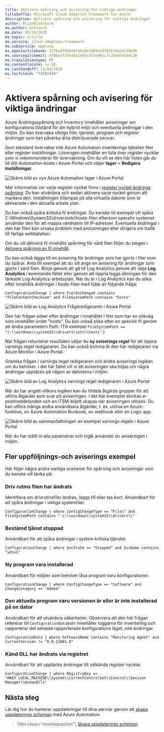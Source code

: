 ```yaml
---
title: Aktivera spårning och avisering för viktiga ändringar
titleSuffix: Microsoft Cloud Adoption Framework for Azure
description: Aktivera spårning och avisering för viktiga ändringar
author: BrianBlanchard
ms.author: brblanch
ms.date: 05/10/2019
ms.topic: article
ms.service: cloud-adoption-framework
ms.subservice: operate
ms.openlocfilehash: 32f0a5f9b5d0fabe9e1989e54293b74aeb130b96
ms.sourcegitcommit: bf9be7f2fe4851d83cdf3e083c7c25bd7e144c20
ms.translationtype: MT
ms.contentlocale: sv-SE
ms.lasthandoff: 11/04/2019
ms.locfileid: "73565438"
---
```

# <a name="enable-tracking-and-alerting-for-critical-changes"></a>Aktivera spårning och avisering för viktiga ändringar

Azure Ändringsspårning och Inventory innehåller aviseringar om konfigurations tillstånd för din hybrid miljö och eventuella ändringar i den miljön. Du kan övervaka viktiga filer, tjänster, program och register ändringar som kan påverka dina distribuerade servrar.

Som standard övervakar inte Azure Automation inventerings tjänsten filer eller register inställningar. Lösningen innehåller en lista över register nycklar som vi rekommenderar för övervakning. Om du vill se den här listan går du till ditt Automation-konto i Azure Portal och väljer **lager** > **Redigera inställningar**.

![Skärm bild av vyn Azure Automation lager i Azure Portal](./media/change-tracking1.png)

Mer information om varje register nyckel finns i [register nyckel ändrings spårning](https://docs.microsoft.com/azure/automation/automation-change-tracking#registry-key-change-tracking). Du kan utvärdera och sedan aktivera varje nyckel genom att markera den. Inställningen tillämpas på alla virtuella datorer som är aktiverade i den aktuella arbets ytan.

Du kan också spåra kritiska fil ändringar. Du kanske till exempel vill spåra C:\Windows\System32\drivers\etc\hosts-filen eftersom operativ systemet använder den för att mappa värdnamn till IP-adresser. Eventuella ändringar i den här filen kan orsaka problem med anslutningen eller dirigera om trafik till farliga webbplatser.

Om du vill aktivera fil innehålls spårning för värd filen följer du stegen i [Aktivera spårning av fil innehåll](https://docs.microsoft.com/azure/automation/change-tracking-file-contents#enable-file-content-tracking).

Du kan också lägga till en avisering för ändringar som har gjorts i filer som du spårar. Anta till exempel att du vill ange en avisering för ändringar som gjorts i värd filen. Börja genom att gå till Log Analytics genom att välja **Log Analytics** i kommando fältet eller genom att öppna loggs ökningen för den länkade Log Analytics-arbetsytan. När du är i Log Analytics kan du söka efter innehålls ändringar i hosts-filen med hjälp av följande fråga:

```kusto
ConfigurationChange | where FieldsChanged contains "FileContentChecksum" and FileSystemPath contains "hosts"
```

![Skärm bild av Log Analytics Frågeredigeraren i Azure Portal](./media/change-tracking2.png)

Den här frågan söker efter ändringar i innehållet i filer som har en sökväg som innehåller ordet "hosts". Du kan också söka efter en speciell fil genom att ändra parametern Path. (Till exempel `FileSystemPath ==  "c:\\windows\\system32\\drivers\\etc\\hosts"`.)
  
När frågan returnerar resultaten väljer du **ny aviserings regel** för att öppna varnings regel redigeraren. Du kan också komma åt den här redigeraren via Azure Monitor i Azure Portal.

Granska frågan i varnings regel redigeraren och ändra aviserings logiken om du behöver. I det här fallet vill vi att aviseringen ska höjas om några ändringar upptäcks på någon av datorerna i miljön.

![Skärm bild av Log Analytics varnings regel redigeraren i Azure Portal](./media/change-tracking3.png)

När du har angett villkors logiken kan du tilldela åtgärds grupper för att utföra åtgärder som svar på aviseringen. I det här exemplet skickas e-postmeddelanden och en ITSM-biljett skapas när aviseringen utlöses. Du kan utföra många andra användbara åtgärder, t. ex. utlösa en Azure-funktion, en Azure Automation Runbook, en webhook eller en Logic app.

![Skärm bild av sammanfattningen av exempel varnings regeln i Azure Portal](./media/change-tracking4.png)

När du har ställt in alla parametrar och logik använder du aviseringen i miljön.

## <a name="more-tracking-and-alerting-examples"></a>Fler uppföljnings-och aviserings exempel

Här följer några andra vanliga scenarier för spårning och aviseringar som du kanske vill tänka på:

### <a name="driver-file-changed"></a>Driv rutins filen har ändrats

Identifiera om drivrutinsfiler ändras, läggs till eller tas bort. Användbart för att spåra ändringar i viktiga systemfiler.

  ```kusto
  ConfigurationChange | where ConfigChangeType == "Files" and FileSystemPath contains " c:\\windows\\system32\\drivers\\"
  ```

### <a name="specific-service-stopped"></a>Bestämd tjänst stoppad

Användbart för att spåra ändringar i system kritiska tjänster.

  ```kusto
  ConfigurationChange | where SvcState == "Stopped" and SvcName contains "w3svc"
  ```

### <a name="new-software-installed"></a>Ny program vara installerad

Användbart för miljöer som behöver låsa program varu konfigurationer.

  ```kusto
  ConfigurationChange | where ConfigChangeType == "Software" and ChangeCategory == "Added"
  ```

### <a name="specific-software-version-is-or-isnt-installed-on-a-machine"></a>Den aktuella program varu versionen är eller är inte installerad på en dator

Användbart för att utvärdera säkerheten. Observera att den här frågan refererar till `ConfigurationData`som innehåller loggarna för inventering och rapporterar det senaste rapporterade konfigurations läget, inte ändringar.

  ```kusto
  ConfigurationData | where SoftwareName contains "Monitoring Agent" and CurrentVersion != "8.0.11081.0"
  ```

### <a name="known-dll-changed-through-registry"></a>Känd DLL har ändrats via registret

Användbart för att upptäcka ändringar till välkända register nycklar.

  ```kusto
  ConfigurationChange | where RegistryKey == "HKEY_LOCAL_MACHINE\\System\\CurrentControlSet\\Control\\Session Manager\\KnownDlls"
  ```

## <a name="next-steps"></a>Nästa steg

Lär dig hur du hanterar uppdateringar till dina servrar genom att [skapa uppdaterings scheman](./update-schedules.md) med Azure Automation.

> [!div class="nextstepaction"]
> [Skapa uppdaterings scheman](./update-schedules.md)
